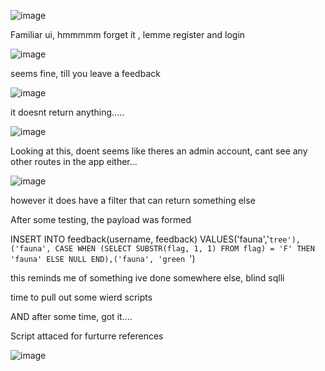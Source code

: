 ![image](https://github.com/user-attachments/assets/5ac0e293-9a9b-433d-a3c9-6cac5ba1eae7)

Familiar ui, hmmmmm 
forget it , lemme register and login 

![image](https://github.com/user-attachments/assets/3d4fcde1-641d-4034-8c71-1a64d165d369)

seems fine, till you leave a feedback 

![image](https://github.com/user-attachments/assets/81b33907-eaa2-4b0d-ad0f-89e3cd0dbba1)

it doesnt return anything.....

![image](https://github.com/user-attachments/assets/f54991e2-a5ab-4b33-8a99-84429576538b)

Looking at this, doent seems like theres an admin account, cant see any other routes in the app either...

![image](https://github.com/user-attachments/assets/5d925ce8-0553-402b-8d65-800d4a359b56)

however it does have a filter that can return something else 

After some testing, the payload was formed

INSERT INTO feedback(username, feedback) VALUES('fauna','``` tree'),('fauna', CASE WHEN (SELECT SUBSTR(flag, 1, 1) FROM flag) = 'F' THEN 'fauna' ELSE NULL END),('fauna', 'green  ```')

this reminds me of something ive done somewhere else, blind sqlli

time to pull out some wierd scripts

AND after some time, got it....

Script attaced for furturre references

![image](https://github.com/user-attachments/assets/bc92518b-1b34-40f9-a994-21c552786cfc)

